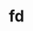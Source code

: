 ---
title: "fd"
layout: cache
categories: [package, develop]
meta: {"compilers": ["apple-clang@16.0.0", "gcc@10.2.1", "gcc@10.5.0", "gcc@13.3.0", "gcc@7.5.0"], "num_specs": 40, "num_specs_by_stack": {"developer-tools": 5, "developer-tools-aarch64-linux-gnu": 12, "developer-tools-darwin": 10, "developer-tools-manylinux2014": 1, "developer-tools-x86_64_v3-linux-gnu": 12, "root": 40}, "oss": ["centos7", "rhel8", "sequoia", "ubuntu18.04"], "platforms": ["darwin", "linux"], "stacks": ["developer-tools", "developer-tools-aarch64-linux-gnu", "developer-tools-darwin", "developer-tools-manylinux2014", "developer-tools-x86_64_v3-linux-gnu", "root"], "targets": ["aarch64", "x86_64_v3"], "versions": ["10.1.0", "10.2.0", "9.0.0"]}
spec_details: [{"compiler": "gcc@10.5.0", "hash": "33nrylun6cij3f5bwikqdjnlk7y72eds", "os": "centos7", "platform": "linux", "size": "-", "stacks": ["developer-tools-x86_64_v3-linux-gnu", "root"], "target": "x86_64_v3", "variants": ["build_system=cargo"], "versions": ["10.2.0"]}, {"compiler": "gcc@10.5.0", "hash": "3slsedcor3wg7cwhl4wypi4hamwxcivw", "os": "centos7", "platform": "linux", "size": "-", "stacks": ["developer-tools-x86_64_v3-linux-gnu", "root"], "target": "x86_64_v3", "variants": ["build_system=cargo"], "versions": ["10.2.0"]}, {"compiler": "gcc@13.3.0", "hash": "3xvizv2ixdyorjbcmdrv3onyphrhzz2l", "os": "rhel8", "platform": "linux", "size": "-", "stacks": ["developer-tools-aarch64-linux-gnu", "root"], "target": "aarch64", "variants": ["build_system=cargo"], "versions": ["10.2.0"]}, {"compiler": "gcc@7.5.0", "hash": "4rjenjfkmybors552y5bdnzilatuxzps", "os": "ubuntu18.04", "platform": "linux", "size": "-", "stacks": ["developer-tools", "root"], "target": "x86_64_v3", "variants": ["build_system=cargo"], "versions": ["9.0.0"]}, {"compiler": "apple-clang@16.0.0", "hash": "4xltmw3dhixp52afy2h727rnd76scy65", "os": "sequoia", "platform": "darwin", "size": "-", "stacks": ["developer-tools-darwin", "root"], "target": "aarch64", "variants": ["build_system=cargo"], "versions": ["10.2.0"]}, {"compiler": "gcc@10.5.0", "hash": "5gocfpxsd4k534tlnqhbr5d3xlchiajh", "os": "centos7", "platform": "linux", "size": "-", "stacks": ["developer-tools-x86_64_v3-linux-gnu", "root"], "target": "x86_64_v3", "variants": ["build_system=cargo"], "versions": ["10.2.0"]}, {"compiler": "gcc@10.5.0", "hash": "5ivtlmxjrvfht4utciexdmqe6zewdfdf", "os": "centos7", "platform": "linux", "size": "-", "stacks": ["developer-tools-x86_64_v3-linux-gnu", "root"], "target": "x86_64_v3", "variants": ["build_system=cargo"], "versions": ["10.2.0"]}, {"compiler": "gcc@13.3.0", "hash": "6af565u6jflljd6tz5zkh4zliofue5ze", "os": "rhel8", "platform": "linux", "size": "-", "stacks": ["developer-tools-aarch64-linux-gnu", "root"], "target": "aarch64", "variants": ["build_system=cargo"], "versions": ["10.2.0"]}, {"compiler": "apple-clang@16.0.0", "hash": "7cw6tnl5bgr5amys2e6jfsojmsi56bld", "os": "sequoia", "platform": "darwin", "size": "-", "stacks": ["developer-tools-darwin", "root"], "target": "aarch64", "variants": ["build_system=cargo"], "versions": ["10.2.0"]}, {"compiler": "gcc@13.3.0", "hash": "7ipu67d7jffh5i5ylzrbxbchknr2azpp", "os": "rhel8", "platform": "linux", "size": "-", "stacks": ["developer-tools-aarch64-linux-gnu", "root"], "target": "aarch64", "variants": ["build_system=cargo"], "versions": ["10.2.0"]}, {"compiler": "gcc@13.3.0", "hash": "a5guu5kkw6jbhuqro5yewdtgx52uztg5", "os": "rhel8", "platform": "linux", "size": "-", "stacks": ["developer-tools-aarch64-linux-gnu", "root"], "target": "aarch64", "variants": ["build_system=cargo"], "versions": ["10.2.0"]}, {"compiler": "apple-clang@16.0.0", "hash": "aw4oxmf4njofa23drvzx2625dtfevg7u", "os": "sequoia", "platform": "darwin", "size": "-", "stacks": ["developer-tools-darwin", "root"], "target": "aarch64", "variants": ["build_system=cargo"], "versions": ["10.2.0"]}, {"compiler": "gcc@10.5.0", "hash": "cuecfmjzlrr5opedpl7f3cpvzkfblyxz", "os": "centos7", "platform": "linux", "size": "-", "stacks": ["developer-tools-x86_64_v3-linux-gnu", "root"], "target": "x86_64_v3", "variants": ["build_system=cargo"], "versions": ["10.2.0"]}, {"compiler": "gcc@7.5.0", "hash": "cwrmwbdzo36rxq2vsmrwdozeaqt2jto6", "os": "ubuntu18.04", "platform": "linux", "size": "-", "stacks": ["developer-tools", "root"], "target": "x86_64_v3", "variants": ["build_system=cargo"], "versions": ["9.0.0"]}, {"compiler": "gcc@10.5.0", "hash": "d5g4fj4rsmbe5lvriuqluoih2q66z6yw", "os": "centos7", "platform": "linux", "size": "-", "stacks": ["developer-tools-x86_64_v3-linux-gnu", "root"], "target": "x86_64_v3", "variants": ["build_system=cargo"], "versions": ["10.2.0"]}, {"compiler": "gcc@10.5.0", "hash": "dbfayvv6x2yqqrpu7zgafwrmel6mwmst", "os": "centos7", "platform": "linux", "size": "-", "stacks": ["developer-tools-x86_64_v3-linux-gnu", "root"], "target": "x86_64_v3", "variants": ["build_system=cargo"], "versions": ["10.2.0"]}, {"compiler": "apple-clang@16.0.0", "hash": "dgbqs2mmfihpbpcrggdr66u7hze5o3we", "os": "sequoia", "platform": "darwin", "size": "-", "stacks": ["developer-tools-darwin", "root"], "target": "aarch64", "variants": ["build_system=cargo"], "versions": ["10.2.0"]}, {"compiler": "gcc@7.5.0", "hash": "e7zly5vd7nxdrnfg3oyftlewueq5rlh6", "os": "ubuntu18.04", "platform": "linux", "size": "-", "stacks": ["developer-tools", "root"], "target": "x86_64_v3", "variants": ["build_system=cargo"], "versions": ["10.1.0"]}, {"compiler": "gcc@13.3.0", "hash": "eb6aqew2gwm4f4ox4wgmrgvjubdtdoqd", "os": "rhel8", "platform": "linux", "size": "-", "stacks": ["developer-tools-aarch64-linux-gnu", "root"], "target": "aarch64", "variants": ["build_system=cargo"], "versions": ["10.2.0"]}, {"compiler": "gcc@10.2.1", "hash": "evmji3o54pjoosw5fyfzam7kan3pfvhp", "os": "centos7", "platform": "linux", "size": "-", "stacks": ["developer-tools-manylinux2014", "root"], "target": "x86_64_v3", "variants": ["build_system=cargo"], "versions": ["10.2.0"]}, {"compiler": "gcc@13.3.0", "hash": "fgvo57m2v7vkasl4ujjbidtwiopzczop", "os": "rhel8", "platform": "linux", "size": "-", "stacks": ["developer-tools-aarch64-linux-gnu", "root"], "target": "aarch64", "variants": ["build_system=cargo"], "versions": ["10.2.0"]}, {"compiler": "gcc@10.5.0", "hash": "fq7bxetv6qmqcqpcif5v56cwh35ej3bp", "os": "centos7", "platform": "linux", "size": "-", "stacks": ["developer-tools-x86_64_v3-linux-gnu", "root"], "target": "x86_64_v3", "variants": ["build_system=cargo"], "versions": ["10.2.0"]}, {"compiler": "gcc@10.5.0", "hash": "ftunuoy4pam2zoiert3zwjyknsdliztm", "os": "centos7", "platform": "linux", "size": "-", "stacks": ["developer-tools-x86_64_v3-linux-gnu", "root"], "target": "x86_64_v3", "variants": ["build_system=cargo"], "versions": ["10.2.0"]}, {"compiler": "apple-clang@16.0.0", "hash": "h7c2nf4p2fjnf5lrgfffn4maytjvp5o6", "os": "sequoia", "platform": "darwin", "size": "-", "stacks": ["developer-tools-darwin", "root"], "target": "aarch64", "variants": ["build_system=cargo"], "versions": ["10.2.0"]}, {"compiler": "apple-clang@16.0.0", "hash": "llkkbiavzsvqgqe77wnyatyp45ef4zez", "os": "sequoia", "platform": "darwin", "size": "-", "stacks": ["developer-tools-darwin", "root"], "target": "aarch64", "variants": ["build_system=cargo"], "versions": ["10.2.0"]}, {"compiler": "gcc@13.3.0", "hash": "lqdqzgpgdmz47s5w3anphvhefcf4222v", "os": "rhel8", "platform": "linux", "size": "-", "stacks": ["developer-tools-aarch64-linux-gnu", "root"], "target": "aarch64", "variants": ["build_system=cargo"], "versions": ["10.2.0"]}, {"compiler": "gcc@7.5.0", "hash": "mcevl7xnry6inhsgqjhkz2cqhebwt3nf", "os": "ubuntu18.04", "platform": "linux", "size": "-", "stacks": ["developer-tools", "root"], "target": "x86_64_v3", "variants": ["build_system=cargo"], "versions": ["9.0.0"]}, {"compiler": "apple-clang@16.0.0", "hash": "nus3asote5qgdkymxcmfok7duu4da4ga", "os": "sequoia", "platform": "darwin", "size": "-", "stacks": ["developer-tools-darwin", "root"], "target": "aarch64", "variants": ["build_system=cargo"], "versions": ["10.2.0"]}, {"compiler": "gcc@13.3.0", "hash": "omzkmhjtiwidzse2pofo53dpci57qdvz", "os": "rhel8", "platform": "linux", "size": "-", "stacks": ["developer-tools-aarch64-linux-gnu", "root"], "target": "aarch64", "variants": ["build_system=cargo"], "versions": ["10.2.0"]}, {"compiler": "gcc@10.5.0", "hash": "on7vfz7andetulslfksb2wj5gdcsd36w", "os": "centos7", "platform": "linux", "size": "-", "stacks": ["developer-tools-x86_64_v3-linux-gnu", "root"], "target": "x86_64_v3", "variants": ["build_system=cargo"], "versions": ["10.2.0"]}, {"compiler": "apple-clang@16.0.0", "hash": "p7tjyb72bhbolsyjgijxoh64xv4fc2qj", "os": "sequoia", "platform": "darwin", "size": "-", "stacks": ["developer-tools-darwin", "root"], "target": "aarch64", "variants": ["build_system=cargo"], "versions": ["10.2.0"]}, {"compiler": "gcc@13.3.0", "hash": "qn4yb2qxobe4njkkd2mmy643pruiazob", "os": "rhel8", "platform": "linux", "size": "-", "stacks": ["developer-tools-aarch64-linux-gnu", "root"], "target": "aarch64", "variants": ["build_system=cargo"], "versions": ["10.2.0"]}, {"compiler": "gcc@13.3.0", "hash": "r4xpudviwbjequi4bnjuw764np2cl2sk", "os": "rhel8", "platform": "linux", "size": "-", "stacks": ["developer-tools-aarch64-linux-gnu", "root"], "target": "aarch64", "variants": ["build_system=cargo"], "versions": ["10.2.0"]}, {"compiler": "apple-clang@16.0.0", "hash": "sfjffot2wew6rgmzl4iq7hznq2ml7don", "os": "sequoia", "platform": "darwin", "size": "-", "stacks": ["developer-tools-darwin", "root"], "target": "aarch64", "variants": ["build_system=cargo"], "versions": ["10.2.0"]}, {"compiler": "gcc@13.3.0", "hash": "szfzcgsx6csgulj4qzgu4bsfbukbk73k", "os": "rhel8", "platform": "linux", "size": "-", "stacks": ["developer-tools-aarch64-linux-gnu", "root"], "target": "aarch64", "variants": ["build_system=cargo"], "versions": ["10.2.0"]}, {"compiler": "gcc@13.3.0", "hash": "thzqejhd5ie72q7cuzzzsnffrjmp4t6b", "os": "rhel8", "platform": "linux", "size": "-", "stacks": ["developer-tools-aarch64-linux-gnu", "root"], "target": "aarch64", "variants": ["build_system=cargo"], "versions": ["10.2.0"]}, {"compiler": "gcc@7.5.0", "hash": "tlzomswij36qgokgvaqwq3guhpwif55q", "os": "ubuntu18.04", "platform": "linux", "size": "-", "stacks": ["developer-tools", "root"], "target": "x86_64_v3", "variants": ["build_system=cargo"], "versions": ["9.0.0"]}, {"compiler": "gcc@10.5.0", "hash": "tofnsojorz7m3kvmqvxqta3dzix26qjg", "os": "centos7", "platform": "linux", "size": "-", "stacks": ["developer-tools-x86_64_v3-linux-gnu", "root"], "target": "x86_64_v3", "variants": ["build_system=cargo"], "versions": ["10.2.0"]}, {"compiler": "gcc@10.5.0", "hash": "xbsl5q7uqtpvb6pjegdfkhulypvbixtx", "os": "centos7", "platform": "linux", "size": "-", "stacks": ["developer-tools-x86_64_v3-linux-gnu", "root"], "target": "x86_64_v3", "variants": ["build_system=cargo"], "versions": ["10.2.0"]}, {"compiler": "apple-clang@16.0.0", "hash": "xnrsibyyf3sf4ogfo24y2j3rfp2n2yqv", "os": "sequoia", "platform": "darwin", "size": "-", "stacks": ["developer-tools-darwin", "root"], "target": "aarch64", "variants": ["build_system=cargo"], "versions": ["10.2.0"]}]
---
